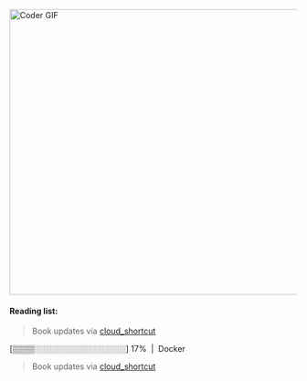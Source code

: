 [<img src="https://media.giphy.com/media/3o6ozomjwcQJpdz5p6/giphy.gif" alt="Coder GIF" width="800" height="500">](https://www.youtube.com/watch?v=0a2lv4IwZFY)
  #### Reading list:

  > Book updates via [cloud_shortcut](https://github.com/saschazengler/progress_bar_shortcut)
  
  [▒▒▒▒░░░░░░░░░░░░░░░░] 17% &nbsp;|&nbsp; Docker
  
  > Book updates via [cloud_shortcut](https://github.com/saschazengler/progress_bar_shortcut)
  